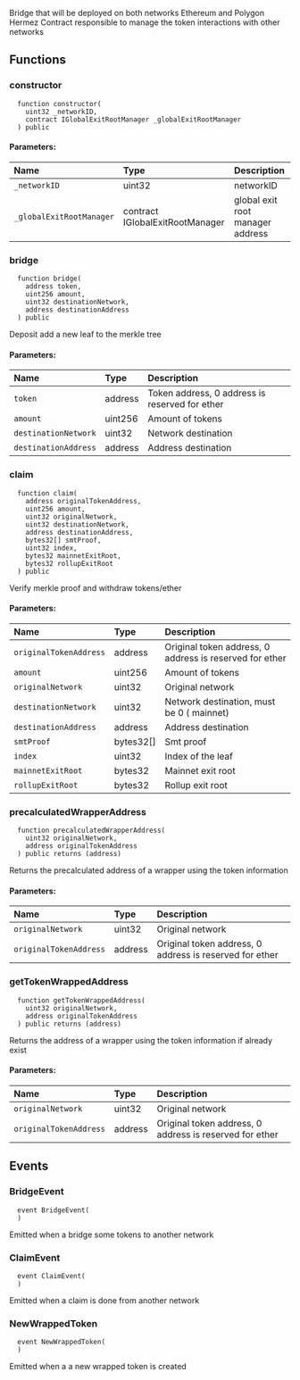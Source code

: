 Bridge that will be deployed on both networks Ethereum and Polygon Hermez
Contract responsible to manage the token interactions with other networks


## Functions
### constructor
```solidity
  function constructor(
    uint32 _networkID,
    contract IGlobalExitRootManager _globalExitRootManager
  ) public
```


#### Parameters:
| Name | Type | Description                                                          |
| :--- | :--- | :------------------------------------------------------------------- |
|`_networkID` | uint32 | networkID
|`_globalExitRootManager` | contract IGlobalExitRootManager | global exit root manager address

### bridge
```solidity
  function bridge(
    address token,
    uint256 amount,
    uint32 destinationNetwork,
    address destinationAddress
  ) public
```
Deposit add a new leaf to the merkle tree


#### Parameters:
| Name | Type | Description                                                          |
| :--- | :--- | :------------------------------------------------------------------- |
|`token` | address | Token address, 0 address is reserved for ether
|`amount` | uint256 | Amount of tokens
|`destinationNetwork` | uint32 | Network destination
|`destinationAddress` | address | Address destination

### claim
```solidity
  function claim(
    address originalTokenAddress,
    uint256 amount,
    uint32 originalNetwork,
    uint32 destinationNetwork,
    address destinationAddress,
    bytes32[] smtProof,
    uint32 index,
    bytes32 mainnetExitRoot,
    bytes32 rollupExitRoot
  ) public
```
Verify merkle proof and withdraw tokens/ether


#### Parameters:
| Name | Type | Description                                                          |
| :--- | :--- | :------------------------------------------------------------------- |
|`originalTokenAddress` | address |  Original token address, 0 address is reserved for ether
|`amount` | uint256 | Amount of tokens
|`originalNetwork` | uint32 | Original network
|`destinationNetwork` | uint32 | Network destination, must be 0 ( mainnet)
|`destinationAddress` | address | Address destination
|`smtProof` | bytes32[] | Smt proof
|`index` | uint32 | Index of the leaf
|`mainnetExitRoot` | bytes32 | Mainnet exit root
|`rollupExitRoot` | bytes32 | Rollup exit root

### precalculatedWrapperAddress
```solidity
  function precalculatedWrapperAddress(
    uint32 originalNetwork,
    address originalTokenAddress
  ) public returns (address)
```
Returns the precalculated address of a wrapper using the token information


#### Parameters:
| Name | Type | Description                                                          |
| :--- | :--- | :------------------------------------------------------------------- |
|`originalNetwork` | uint32 | Original network
|`originalTokenAddress` | address | Original token address, 0 address is reserved for ether

### getTokenWrappedAddress
```solidity
  function getTokenWrappedAddress(
    uint32 originalNetwork,
    address originalTokenAddress
  ) public returns (address)
```
Returns the address of a wrapper using the token information if already exist


#### Parameters:
| Name | Type | Description                                                          |
| :--- | :--- | :------------------------------------------------------------------- |
|`originalNetwork` | uint32 | Original network
|`originalTokenAddress` | address | Original token address, 0 address is reserved for ether

## Events
### BridgeEvent
```solidity
  event BridgeEvent(
  )
```

Emitted when a bridge some tokens to another network

### ClaimEvent
```solidity
  event ClaimEvent(
  )
```

Emitted when a claim is done from another network

### NewWrappedToken
```solidity
  event NewWrappedToken(
  )
```

Emitted when a a new wrapped token is created

